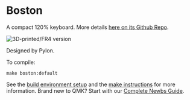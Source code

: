# Boston

A compact 120% keyboard. More details [here on its Github Repo](https://github.com/bluepylons/Boston).

![3D-printed/FR4 version](https://github.com/bluepylons/Boston/raw/master/graphics/3D-printed-prototype.JPG)

Designed by Pylon. 

To compile:

    make boston:default

See the [build environment setup](https://docs.qmk.fm/#/getting_started_build_tools) and the [make instructions](https://docs.qmk.fm/#/getting_started_make_guide) for more information. Brand new to QMK? Start with our [Complete Newbs Guide](https://docs.qmk.fm/#/newbs).